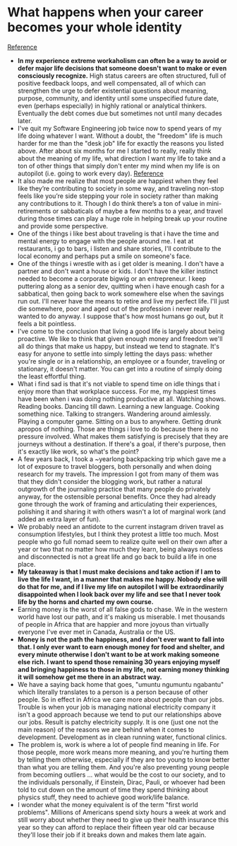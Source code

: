# What happens when your career becomes your whole identity
[Reference](https://news.ycombinator.com/item?id=21889923)

- **In my experience extreme workaholism can often be a way to avoid or defer major life decisions that someone doesn't want to make or even consciously recognize.** High status careers are often structured, full of positive feedback loops, and well compensated, all of which can strengthen the urge to defer existential questions about meaning, purpose, community, and identity until some unspecified future date, even (perhaps especially) in highly rational or analytical thinkers. Eventually the debt comes due but sometimes not until many decades later.
- I've quit my Software Engineering job twice now to spend years of my life doing whatever I want. Without a doubt, the "freedom" life is much harder for me than the "desk job" life for exactly the reasons you listed above. After about six months for me I started to really, really think about the meaning of my life, what direction I want my life to take and a ton of other things that simply don't enter my mind when my life is on autopilot (i.e. going to work every day). [Reference](http://theroadchoseme.com/expedition-overview)
- It also made me realize that most people are happiest when they feel like they’re contributing to society in some way, and traveling non-stop feels like you’re side stepping your role in society rather than making any contributions to it. Though I do think there’s a ton of value in mini-retirements or sabbaticals of maybe a few months to a year, and travel during those times can play a huge role in helping break up your routine and provide some perspective.
- One of the things i like best about traveling is that i have the time and mental energy to engage with the people around me. I eat at restaurants, i go to bars, i listen and share stories, I'll contribute to the local economy and perhaps put a smile on someone's face.
- One of the things i wrestle with as i get older is meaning. I don't have a partner and don't want a house or kids. I don't have the killer instinct needed to become a corporate bigwig or an entrepreneur. I keep puttering along as a senior dev, quitting when i have enough cash for a sabbatical, then going back to work somewhere else when the savings run out. I'll never have the means to retire and live my perfect life. I'll just die somewhere, poor and aged out of the profession i never really wanted to do anyway. I suppose that's how most humans go out, but it feels a bit pointless.
- I've come to the conclusion that living a good life is largely about being proactive. We like to think that given enough money and freedom we'll all do things that make us happy, but instead we tend to stagnate. It's easy for anyone to settle into simply letting the days pass: whether you're single or in a relationship, an employee or a founder, traveling or stationary, it doesn't matter. You can get into a routine of simply doing the least effortful thing.
- What i find sad is that it's not viable to spend time on idle things that i enjoy more than that workplace success. For me, my happiest times have been when i was doing nothing productive at all. Watching shows. Reading books. Dancing till dawn. Learning a new language. Cooking something nice. Talking to strangers. Wandering around aimlessly. Playing a computer game. Sitting on a bus to anywhere. Getting drunk apropos of nothing. Those are things i love to do because there is no pressure involved. What makes them satisfying is precisely that they are journeys without a destination. If there's a goal, if there's purpose, then it's exactly like work, so what's the point?
- A few years back, I took a ~yearlong backpacking trip which gave me a lot of exposure to travel bloggers, both personally and when doing research for my travels. The impression I got from many of them was that they didn't consider the blogging work, but rather a natural outgrowth of the journaling practice that many people do privately anyway, for the ostensible personal benefits. Once they had already gone through the work of framing and articulating their experiences, polishing it and sharing it with others wasn't a lot of marginal work (and added an extra layer of fun).
- We probably need an antidote to the current instagram driven travel as consumption lifestyles, but I think they protest a little too much. Most people who go full nomad seem to realize quite well on their own after a year or two that no matter how much they learn, being always rootless and disconnected is not a great life and go back to build a life in one place.
- **My takeaway is that I must make decisions and take action if I am to live the life I want, in a manner that makes me happy. Nobody else will do that for me, and if I live my life on autopilot I will be extraordinarily disappointed when I look back over my life and see that I never took life by the horns and charted my own course.**
- Earning money is the worst of all false gods to chase. We in the western world have lost our path, and it's making us miserable. I met thousands of people in Africa that are happier and more joyous than virtually everyone I've ever met in Canada, Australia or the US.
- **Money is not the path the happiness, and I don't ever want to fall into that. I only ever want to earn enough money for food and shelter, and every minute otherwise I don't want to be at work making someone else rich. I want to spend those remaining 30 years enjoying myself and bringing happiness to those in my life, not earning money thinking it will somehow get me there in an abstract way.**
- We have a saying back home that goes, "umuntu ngumuntu ngabantu" which literally translates to a person is a person because of other people. So in effect in Africa we care more about people than our jobs. Trouble is when your job is managing national electricity company it isn't a good approach because we tend to put our relationships above our jobs. Result is patchy electricity supply. It is one (just one not the main reason) of the reasons we are behind when it comes to development. Development as in clean running water, functional clinics.
- The problem is, work is where a lot of people find meaning in life. For those people, more work means more meaning, and you're hurting them by telling them otherwise, especially if they are too young to know better than what you are telling them. And you're also preventing young people from becoming outliers ... what would be the cost to our society, and to the individuals personally, if Einstein, Dirac, Pauli, or whoever had been told to cut down on the amount of time they spend thinking about physics stuff, they need to achieve good work/life balance.
- I wonder what the money equivalent is of the term "first world problems". Millions of Americans spend sixty hours a week at work and still worry about whether they need to give up their health insurance this year so they can afford to replace their fifteen year old car because they'll lose their job if it breaks down and makes them late again.




